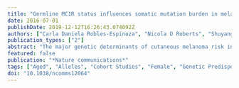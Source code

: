 ```yaml
---
title: "Germline MC1R status influences somatic mutation burden in melanoma."
date: 2016-07-01
publishDate: 2019-12-12T16:26:43.074092Z
authors: ["Carla Daniela Robles-Espinoza", "Nicola D Roberts", "Shuyang Chen", "Finbarr P Leacy", "Ludmil B Alexandrov", "Natapol Pornputtapong", "Ruth Halaban", "Michael Krauthammer", "Rutao Cui", "D Timothy Bishop", "David J Adams"]
publication_types: ["2"]
abstract: "The major genetic determinants of cutaneous melanoma risk in the general population are disruptive variants (R alleles) in the melanocortin 1 receptor (MC1R) gene. These alleles are also linked to red hair, freckling, and sun sensitivity, all of which are known melanoma phenotypic risk factors. Here we report that in melanomas and for somatic CtextgreaterT mutations, a signature linked to sun exposure, the expected single-nucleotide variant count associated with the presence of an R allele is estimated to be 42% (95% CI, 15-76%) higher than that among persons without an R allele. This figure is comparable to the expected mutational burden associated with an additional 21 years of age. We also find significant and similar enrichment of non-CtextgreaterT mutation classes supporting a role for additional mutagenic processes in melanoma development in individuals carrying R alleles."
featured: false
publication: "*Nature communications*"
tags: ["Aged", "Alleles", "Cohort Studies", "Female", "Genetic Predisposition to Disease", "Genetic Variation", "Germ-Line Mutation", "Hair Color", "Head and Neck Neoplasms", "Humans", "Male", "Melanoma", "Melanosis", "Middle Aged", "Mutation", "Mutation Accumulation", "Neoplasm Invasiveness", "Polymorphism", "Single Nucleotide", "Receptor", "Melanocortin", "Type 1", "Skin Neoplasms", "Skin Pigmentation", "genetics", "pathology"]
doi: "10.1038/ncomms12064"
---
```


